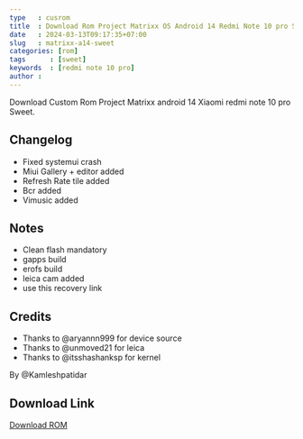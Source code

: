 ```yaml
---
type   : cusrom
title  : Download Rom Project Matrixx OS Android 14 Redmi Note 10 pro Sweet
date   : 2024-03-13T09:17:35+07:00
slug   : matrixx-a14-sweet
categories: [rom]
tags      : [sweet]
keywords  : [redmi note 10 pro]
author : 
---
```


Download Custom Rom Project Matrixx android 14 Xiaomi redmi note 10 pro Sweet.

## Changelog
- Fixed systemui crash
- Miui Gallery + editor added
- Refresh Rate tile added
- Bcr added
- Vimusic added

## Notes
- Clean flash mandatory
- gapps build
- erofs build
- leica cam added
- use this recovery link

## Credits
- Thanks to @aryannn999 for device source
- Thanks to @unmoved21 for leica
- Thanks to @itsshashanksp for kernel

By @Kamleshpatidar

## Download Link
[Download ROM](https://sourceforge.net/projects/projectmatrixx/files/Android-14/sweet/Matrixx-v10.3.0-official-sweet-Gapps-20240223.zip/download)

